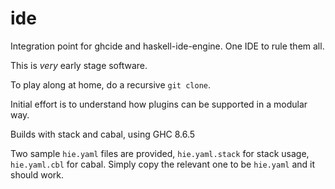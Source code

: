 # ide

Integration point for ghcide and haskell-ide-engine. One IDE to rule them all.

This is *very* early stage software.

To play along at home, do a recursive `git clone`.

Initial effort is to understand how plugins can be supported in a modular way.

Builds with stack and cabal, using GHC 8.6.5

Two sample `hie.yaml` files are provided, `hie.yaml.stack` for stack
usage, `hie.yaml.cbl` for cabal. Simply copy the relevant one to be
`hie.yaml` and it should work.
